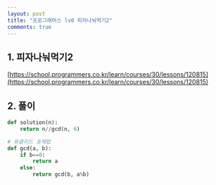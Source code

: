 ```yaml
---
layout: post
title: "프로그래머스 lv0 피자나눠먹기2"
comments: true
---
```


## 1. 피자나눠먹기2
[https://school.programmers.co.kr/learn/courses/30/lessons/120815](https://school.programmers.co.kr/learn/courses/30/lessons/120815)

## 2. 풀이
```python
def solution(n):
    return n//gcd(n, 6)

# 유클리드 호제법
def gcd(a, b):
    if b==0:
        return a
    else:
        return gcd(b, a%b)
```
